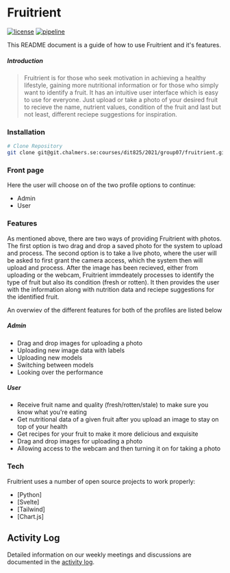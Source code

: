 # Fruitrient

[![license](https://img.shields.io/badge/license-Apache--2.0-blue.svg)](./LICENSE)
[![pipeline](https://git.chalmers.se/courses/dit825/2021/group07/fruitrient/badges/main/pipeline.svg)](https://git.chalmers.se/courses/dit825/2021/group07/fruitrient/-/commits/main)

This README document is a guide of how to use Fruitrient and it's features.

##### Introduction
> Fruitrient is for those who seek motivation in achieving a healthy lifestyle, 
gaining more nutritional information or for those who simply want to 
identify a fruit. It has an intuitive user interface which is easy to use 
for everyone. Just upload or take a photo of your desired fruit to recieve 
the name, nutrient values, condition of the fruit and last but not least, 
different reciepe suggestions for inspiration.

### Installation

```bash
# Clone Repository
git clone git@git.chalmers.se:courses/dit825/2021/group07/fruitrient.git
```

### Front page

Here the user will choose on of the two profile options to continue:
- Admin
- User

### Features

As mentioned above, there are two ways of providing Fruitrient with photos. The first option is two drag and drop a saved photo for the system to upload and process. The second option is to take a live photo, where the user will be asked to first grant the camera access, which the system then will upload and process. After the image has been recieved, either from uploading or the webcam, Fruitrient immdeately processes to identify the type of fruit but also its condition (fresh or rotten). It then provides the user with the information along with nutrition data and reciepe suggestions for the identified fruit.

An overwiev of the different features for both of the profiles are listed below
##### Admin

- Drag and drop images for uploading a photo
- Uploading new image data with labels
- Uploading new models
- Switching between models
- Looking over the performance

##### User

- Receive fruit name and quality (fresh/rotten/stale) to make sure you know what you're eating
- Get nutritional data of a given fruit after you upload an image to stay on top of your health 
- Get recipes for your fruit to make it more delicious and exquisite 
- Drag and drop images for uploading a photo
- Allowing access to the webcam and then turning it on for taking a photo

### Tech

Fruitrient uses a number of open source projects to work properly:

- [Python]
- [Svelte]
- [Tailwind]
- [Chart.js]

## Activity Log

Detailed information on our weekly meetings and discussions are 
documented in the [activity log](documentation/activity-log.md).

[//]: # (These are reference links used in the body of this note and get stripped out when the markdown processor does its job. There is no need to format nicely because it shouldn't be seen. Thanks SO - http://stackoverflow.com/questions/4823468/store-comments-in-markdown-syntax)

[webpage]: <http://localhost:5000/>
[activity log]: <(documentation/activity-log.md)>
